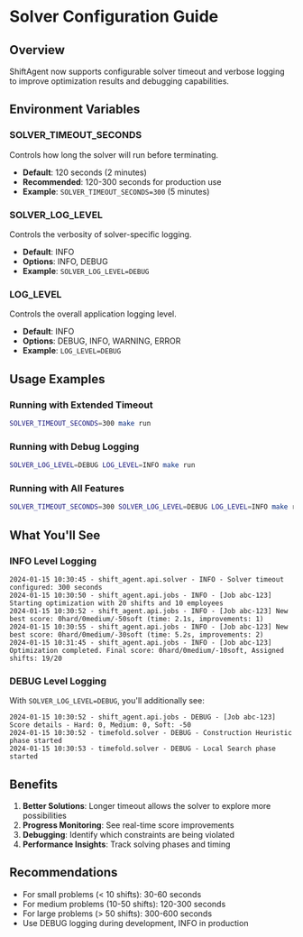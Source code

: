 # Solver Configuration Guide

## Overview

ShiftAgent now supports configurable solver timeout and verbose logging to improve optimization results and debugging capabilities.

## Environment Variables

### SOLVER_TIMEOUT_SECONDS

Controls how long the solver will run before terminating.

- **Default**: 120 seconds (2 minutes)
- **Recommended**: 120-300 seconds for production use
- **Example**: `SOLVER_TIMEOUT_SECONDS=300` (5 minutes)

### SOLVER_LOG_LEVEL

Controls the verbosity of solver-specific logging.

- **Default**: INFO
- **Options**: INFO, DEBUG
- **Example**: `SOLVER_LOG_LEVEL=DEBUG`

### LOG_LEVEL

Controls the overall application logging level.

- **Default**: INFO
- **Options**: DEBUG, INFO, WARNING, ERROR
- **Example**: `LOG_LEVEL=DEBUG`

## Usage Examples

### Running with Extended Timeout

```bash
SOLVER_TIMEOUT_SECONDS=300 make run
```

### Running with Debug Logging

```bash
SOLVER_LOG_LEVEL=DEBUG LOG_LEVEL=INFO make run
```

### Running with All Features

```bash
SOLVER_TIMEOUT_SECONDS=300 SOLVER_LOG_LEVEL=DEBUG LOG_LEVEL=INFO make run
```

## What You'll See

### INFO Level Logging

```
2024-01-15 10:30:45 - shift_agent.api.solver - INFO - Solver timeout configured: 300 seconds
2024-01-15 10:30:50 - shift_agent.api.jobs - INFO - [Job abc-123] Starting optimization with 20 shifts and 10 employees
2024-01-15 10:30:52 - shift_agent.api.jobs - INFO - [Job abc-123] New best score: 0hard/0medium/-50soft (time: 2.1s, improvements: 1)
2024-01-15 10:30:55 - shift_agent.api.jobs - INFO - [Job abc-123] New best score: 0hard/0medium/-30soft (time: 5.2s, improvements: 2)
2024-01-15 10:31:45 - shift_agent.api.jobs - INFO - [Job abc-123] Optimization completed. Final score: 0hard/0medium/-10soft, Assigned shifts: 19/20
```

### DEBUG Level Logging

With `SOLVER_LOG_LEVEL=DEBUG`, you'll additionally see:

```
2024-01-15 10:30:52 - shift_agent.api.jobs - DEBUG - [Job abc-123] Score details - Hard: 0, Medium: 0, Soft: -50
2024-01-15 10:30:52 - timefold.solver - DEBUG - Construction Heuristic phase started
2024-01-15 10:30:53 - timefold.solver - DEBUG - Local Search phase started
```

## Benefits

1. **Better Solutions**: Longer timeout allows the solver to explore more possibilities
2. **Progress Monitoring**: See real-time score improvements
3. **Debugging**: Identify which constraints are being violated
4. **Performance Insights**: Track solving phases and timing

## Recommendations

- For small problems (< 10 shifts): 30-60 seconds
- For medium problems (10-50 shifts): 120-300 seconds
- For large problems (> 50 shifts): 300-600 seconds
- Use DEBUG logging during development, INFO in production
